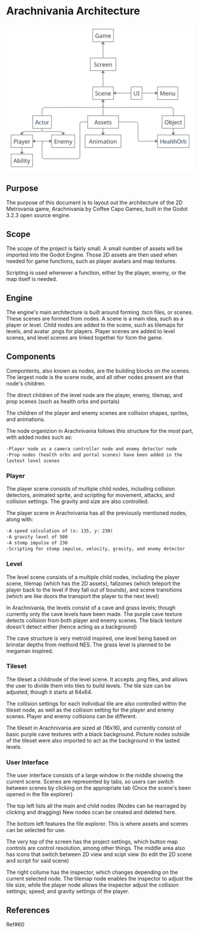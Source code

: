 # Arachnivania Architecture

![Arachnivania Architecture](doc/images/Arachnivania_Architecture.png)

## Purpose

The purpose of this document is to layout out the architecture of the 2D Metrovania game, Arachnivania by Coffee Capo Games, built in the Godot 3.2.3 open source engine.

## Scope

The scope of the project is fairly small. A small number of assets will be imported into the Godot Engine. Those 2D assets are then used when needed for game functions, such as player avatars and map textures.

Scripting is used whenever a function, either by the player, enemy, or the map itself is needed. 

## Engine

The engine's main architecture is built around forming .tscn files, or scenes. These scenes are formed from nodes. A scene is a main idea, such as a player or level. Child nodes are added to the scene, such as tilemaps for levels, and avatar .pngs for players. Player scenes are added to level scenes, and level scenes are linked together for form the game.

## Components

Compontents, also known as nodes, are the building blocks on the scenes. The largest node is the scene node, and all other nodes present are that node's children.

The direct children of the level node are the player, enemy, tilemap, and prop scenes (such as health orbs and portals)

The children of the player and enemy scenes are collision shapes, sprites, and animations.

The node organizion in Arachnivania follows this structure for the most part, with added nodes such as:

	-Player node as a camera controller node and enemy detector node
	-Prop nodes (health orbs and portal scenes) have been added in the lastest level scenes

### Player

The player scene consists of multiple child nodes, including collision detectors, animated sprite, and scripting for movement, attacks, and collision settings. The gravity and size are also controlled.

The player scene in Arachnivania has all the previously mentioned nodes, along with:
	
	-A speed calculation of (x: 135, y: 230)
	-A gravity level of 500
	-A stomp impulse of 230
	-Scripting for stomp impulse, velocity, gravity, and enemy detector

### Level

The level scene consists of a multiple child nodes, including the player scene, tilemap (which has the 2D assets), fallzones (which teleport the player back to the level if they fall out of bounds), and scene transitions (which are like doors the transport the player to the next level)

In Arachnivania, the levels consist of a cave and grass levels; though currently only the cave levels have been made. The purple cave texture detects collision from both player and enemy scenes. The black texture doesn't detect either (hence acting as a background)

The cave structure is very metroid inspired, one level being based on brinstar depths from methoid NES. The grass level is planned to be megaman inspired.

### Tileset

The tileset a childnode of the level scene. It accepts .png files, and allows the user to divide them into tiles to build levels. The tile size can be adjusted, though it starts at 64x64.

The collision settings for each individual tile are also controlled within the tileset node, as well as the collision setting for the player and enemy scenes. Player and enemy collisions can be different.

The tileset in Arachnivania are sized at (16x16), and currently consist of basic 
purple cave textures with a black background. Picture nodes outside of the tileset were also imported to act as the background in the lasted levels.

### User Interface

The user interface consists of a large window in the middle showing the current scene. Scenes are represented by tabs, so users can switch between scenes by clicking on the appropriate tab (Once the scene's been opened in the file explorer)

The top left lists all the main and child nodes (Nodes can be rearraged by clicking and dragging) New nodes ccan be created and deleted here.

The bottom left features the file explorer. This is where assets and scenes can be selected for use.

The very top of the screen has the project settings, which button map controls are control resolution, among other things. The middle area also has icons that switch between 2D view and scipt view (to edit the 2D scene and script for said scene)

The right collume has the inspector, which changes depending on the current selected node. The tilemap node enables the inspector to adjust the tile size, while the player node allows the inspector adjust the collision settings; speed; and gravity settings of the player.

## References

Ref#60

